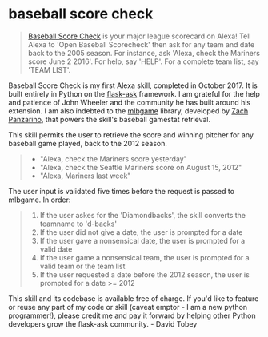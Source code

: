 # baseball score check

> [Baseball Score Check](https://www.amazon.com/gp/product/B075DL156N?ie=UTF8&ref-suffix=ss_rw) is your major league scorecard on Alexa! Tell Alexa to 'Open Baseball Scorecheck' then ask for any team and date back to the 2005 season. For instance, ask 'Alexa, check the Mariners score June 2 2016'. For help, say 'HELP'. For a complete team list, say 'TEAM LIST'.

Baseball Score Check is my first Alexa skill, completed in October 2017. It is built entirely in Python on the [flask-ask](https://github.com/johnwheeler/flask-ask) framework. I am grateful for the help and patience of John Wheeler and the community he has built around his extension. I am also indebted to the [mlbgame](https://github.com/panzarino/mlbgame) library, developed by [Zach Panzarino](http://panz.io/), that powers the skill's baseball gamestat retrieval.

This skill permits the user to retrieve the score and winning pitcher for any baseball game played, back to the 2012 season.

> * "Alexa, check the Mariners score yesterday"
> * "Alexa, check the Seattle Mariners score on August 15, 2012"
> * "Alexa, Mariners last week"

The user input is validated five times before the request is passed to mlbgame. In order:

> 1. If the user askes for the 'Diamondbacks', the skill converts the teamname to 'd-backs'
> 2. If the user did not give a date, the user is prompted for a date
> 3. If the user gave a nonsensical date, the user is prompted for a valid date
> 4. If the user game a nonsensical team, the user is prompted for a valid team or the team list
> 5. If the user requested a date before the 2012 season, the user is prompted for a date >= 2012

This skill and its codebase is available free of charge. If you'd like to feature or reuse any part of my code or skill (caveat emptor - I am a new python programmer!), please credit me and pay it forward by helping other Python developers grow the flask-ask community. - David Tobey
